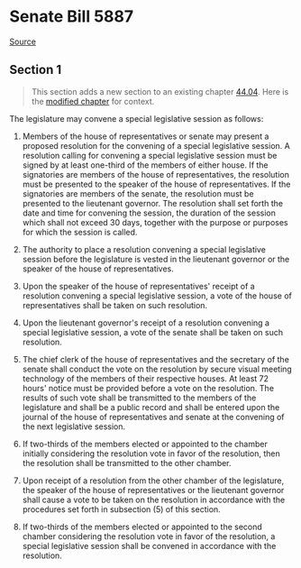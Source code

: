 # Senate Bill 5887

[Source](http://lawfilesext.leg.wa.gov/biennium/2021-22/Pdf/Bills/Senate%20Bills/5887.pdf)
## Section 1
> This section adds a new section to an existing chapter [44.04](/rcw/44_state_government—legislative/44.04_general_provisions.md). Here is the [modified chapter](rcw/44_state_government—legislative/44.04_general_provisions.md) for context.

The legislature may convene a special legislative session as follows:

1. Members of the house of representatives or senate may present a proposed resolution for the convening of a special legislative session. A resolution calling for convening a special legislative session must be signed by at least one-third of the members of either house. If the signatories are members of the house of representatives, the resolution must be presented to the speaker of the house of representatives. If the signatories are members of the senate, the resolution must be presented to the lieutenant governor. The resolution shall set forth the date and time for convening the session, the duration of the session which shall not exceed 30 days, together with the purpose or purposes for which the session is called.

2. The authority to place a resolution convening a special legislative session before the legislature is vested in the lieutenant governor or the speaker of the house of representatives.

3. Upon the speaker of the house of representatives' receipt of a resolution convening a special legislative session, a vote of the house of representatives shall be taken on such resolution.

4. Upon the lieutenant governor's receipt of a resolution convening a special legislative session, a vote of the senate shall be taken on such resolution.

5. The chief clerk of the house of representatives and the secretary of the senate shall conduct the vote on the resolution by secure visual meeting technology of the members of their respective houses. At least 72 hours' notice must be provided before a vote on the resolution. The results of such vote shall be transmitted to the members of the legislature and shall be a public record and shall be entered upon the journal of the house of representatives and senate at the convening of the next legislative session.

6. If two-thirds of the members elected or appointed to the chamber initially considering the resolution vote in favor of the resolution, then the resolution shall be transmitted to the other chamber.

7. Upon receipt of a resolution from the other chamber of the legislature, the speaker of the house of representatives or the lieutenant governor shall cause a vote to be taken on the resolution in accordance with the procedures set forth in subsection (5) of this section.

8. If two-thirds of the members elected or appointed to the second chamber considering the resolution vote in favor of the resolution, a special legislative session shall be convened in accordance with the resolution.

